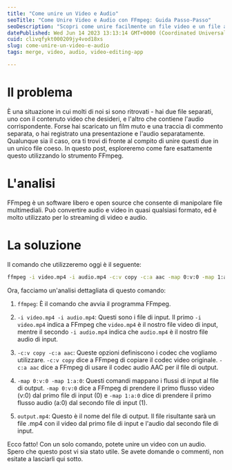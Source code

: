 ```yaml
---
title: "Come unire un Video e Audio"
seoTitle: "Come Unire Video e Audio con FFmpeg: Guida Passo-Passo"
seoDescription: "Scopri come unire facilmente un file video e un file audio utilizzando FFmpeg. Segui la nostra guida dettagliata passo-passo per risolvere i tuoi problemi m"
datePublished: Wed Jun 14 2023 13:13:14 GMT+0000 (Coordinated Universal Time)
cuid: clivqfykt000209jy4vod18xs
slug: come-unire-un-video-e-audio
tags: merge, video, audio, video-editing-app

---
```


# Il problema

È una situazione in cui molti di noi si sono ritrovati - hai due file separati, uno con il contenuto video che desideri, e l'altro che contiene l'audio corrispondente. Forse hai scaricato un film muto e una traccia di commento separata, o hai registrato una presentazione e l'audio separatamente. Qualunque sia il caso, ora ti trovi di fronte al compito di unire questi due in un unico file coeso. In questo post, esploreremo come fare esattamente questo utilizzando lo strumento FFmpeg.

# L'analisi

FFmpeg è un software libero e open source che consente di manipolare file multimediali. Può convertire audio e video in quasi qualsiasi formato, ed è molto utilizzato per lo streaming di video e audio.

# La soluzione

Il comando che utilizzeremo oggi è il seguente:

```bash
ffmpeg -i video.mp4 -i audio.mp4 -c:v copy -c:a aac -map 0:v:0 -map 1:a:0 output.mp4
```

Ora, facciamo un'analisi dettagliata di questo comando:

1. `ffmpeg`: È il comando che avvia il programma FFmpeg.
    
2. `-i video.mp4 -i audio.mp4`: Questi sono i file di input. Il primo `-i video.mp4` indica a FFmpeg che `video.mp4` è il nostro file video di input, mentre il secondo `-i audio.mp4` indica che `audio.mp4` è il nostro file audio di input.
    
3. `-c:v copy -c:a aac`: Queste opzioni definiscono i codec che vogliamo utilizzare. `-c:v copy` dice a FFmpeg di copiare il codec video originale. `-c:a aac` dice a FFmpeg di usare il codec audio AAC per il file di output.
    
4. `-map 0:v:0 -map 1:a:0`: Questi comandi mappano i flussi di input al file di output. `-map 0:v:0` dice a FFmpeg di prendere il primo flusso video (v:0) dal primo file di input (0) e `-map 1:a:0` dice di prendere il primo flusso audio (a:0) dal secondo file di input (1).
    
5. `output.mp4`: Questo è il nome del file di output. Il file risultante sarà un file .mp4 con il video dal primo file di input e l'audio dal secondo file di input.
    

Ecco fatto! Con un solo comando, potete unire un video con un audio. Spero che questo post vi sia stato utile. Se avete domande o commenti, non esitate a lasciarli qui sotto.